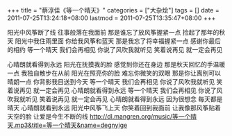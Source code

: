 +++
title = "蔡淳佳《等一个晴天》"
categories = ["大杂烩"]
tags = []
date = 2011-07-25T13:24:18+08:00
lastmod = 2011-07-25T13:35:47+08:00
+++



  阳光中风筝断了线  往事般落在我面前  那是谁忘了放风筝握紧一点
  捡起了那年的秋天  阳光中我住雨里面  你给我风筝和蓝天 
  那是我忘了将幸福握紧一点  感谢你最后的相约
  等一个晴天  我们会再相见  你说了风吹我就听见  笑着说再见  就一定会再见


  心晴朗就看得到永远  阳光在抚摸我的脸  感觉到你还在身边  那是秋天回忆的手温暖一点  我独自散步在从前  阳光在照亮你的脸 
  难忘你微笑的双眼  那是你让离别可以晴朗一点  你背影我目送到今天  等一个晴天  我们会再相见  你说了风吹我就听见  笑着说再见 
 就一定会再见  心晴朗就看得到永远  等一个晴天  我们会再相见  你说了风吹我就听见  笑着说再见  就一定会再见  心晴朗就看得到永远 
 因为很想念  每天都是晴天  心晴朗就看到永远  阳光中风筝飞上天  你笑着回到我面前  让我像那风筝贴着天空的脸  让爱是今生不断的线 
<mp3>http://dl.mangren.org/music/等一个晴天.mp3&title=等一个晴天&name=degnyige</mp3>